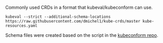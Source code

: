 Commonly used CRDs in a format that kubeval/kubeconform can use.


```
kubeval --strict --additional-schema-locations https://raw.githubusercontent.com/dmichel1/kube-crds/master kube-resources.yaml
```


Schema files were created based on the script in the [kubeconform repo][1].


[1]: https://github.com/yannh/kubeconform/tree/932b35d71ffc806ff5845ced8a9cb52c0104e883#converting-an-openapi-file-to-a-json-schema

